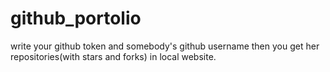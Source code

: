 # github_portolio
write your github token and somebody's github username then you get her repositories(with stars and forks) in local website.
